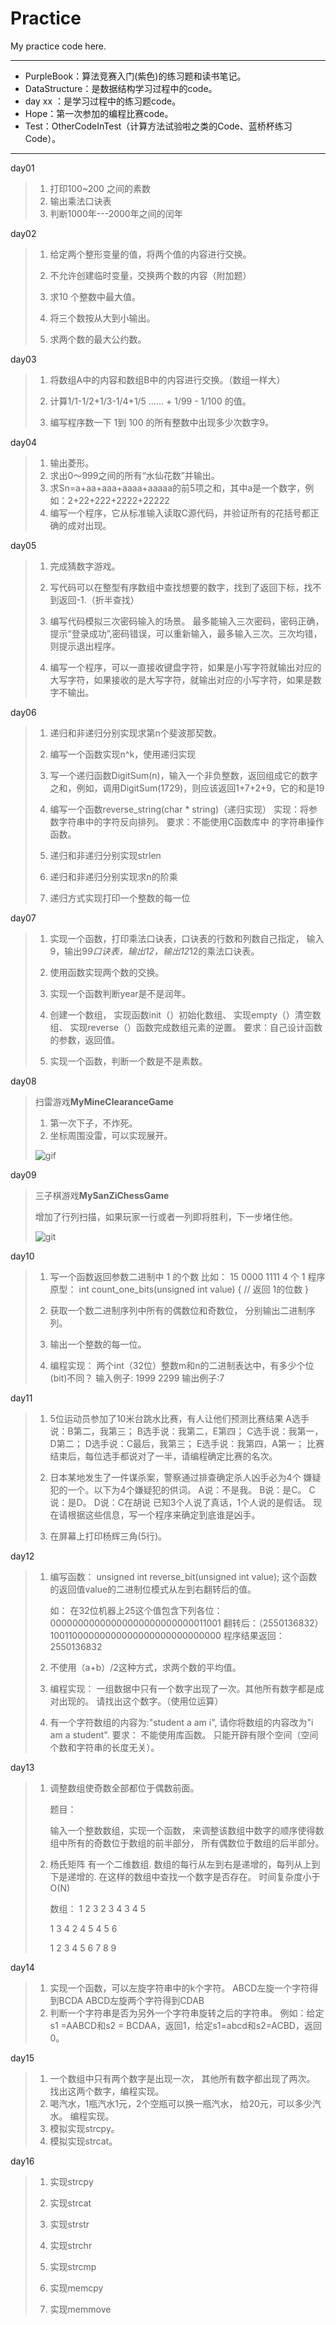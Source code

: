 # Practice

My practice code here.

******

+ PurpleBook：算法竞赛入门(紫色)的练习题和读书笔记。
+ DataStructure：是数据结构学习过程中的code。
+ day xx ：是学习过程中的练习题code。
+ Hope：第一次参加的编程比赛code。
+ Test：OtherCodeInTest（计算方法试验啦之类的Code、蓝桥杯练习Code）。

*****

day01

> 1. 打印100~200 之间的素数 
> 2. 输出乘法口诀表 
> 3. 判断1000年---2000年之间的闰年

day02

> 1. 给定两个整形变量的值，将两个值的内容进行交换。 
>
> 2. 不允许创建临时变量，交换两个数的内容（附加题） 
> 3. 求10 个整数中最大值。 
> 4. 将三个数按从大到小输出。 
>
> 5. 求两个数的最大公约数。 

day03

> 1. 将数组A中的内容和数组B中的内容进行交换。（数组一样大） 
>
> 2. 计算1/1-1/2+1/3-1/4+1/5 …… + 1/99 - 1/100 的值。 
> 3. 编写程序数一下 1到 100 的所有整数中出现多少次数字9。 

day04

> 1. 输出菱形。
> 2. 求出0～999之间的所有“水仙花数”并输出。
> 3. 求Sn=a+aa+aaa+aaaa+aaaaa的前5项之和，其中a是一个数字，例如：2+22+222+2222+22222 
> 4. 编写一个程序，它从标准输入读取C源代码，并验证所有的花括号都正确的成对出现。

day05

> 1. 完成猜数字游戏。 
>
> 2. 写代码可以在整型有序数组中查找想要的数字，找到了返回下标，找不到返回-1.（折半查找） 
>
> 3. 编写代码模拟三次密码输入的场景。 
>    最多能输入三次密码，密码正确，提示“登录成功”,密码错误，可以重新输入，最多输入三次。三次均错，则提示退出程序。 
>
> 4. 编写一个程序，可以一直接收键盘字符，如果是小写字符就输出对应的大写字符，如果接收的是大写字符，就输出对应的小写字符，如果是数字不输出。

day06

> 1. 递归和非递归分别实现求第n个斐波那契数。 
>
> 2. 编写一个函数实现n^k，使用递归实现 
>
> 3. 写一个递归函数DigitSum(n)，输入一个非负整数，返回组成它的数字之和，例如，调用DigitSum(1729)，则应该返回1+7+2+9，它的和是19 
>
> 4. 编写一个函数reverse_string(char * string)（递归实现） 
>    实现：将参数字符串中的字符反向排列。 
>    要求：不能使用C函数库中 
>    的字符串操作函数。 
>
> 5. 递归和非递归分别实现strlen 
> 6. 递归和非递归分别实现求n的阶乘 
> 7. 递归方式实现打印一个整数的每一位 

day07

> 1. 实现一个函数，打印乘法口诀表，口诀表的行数和列数自己指定， 
>    输入9，输出9*9口诀表，输出12，输出12*12的乘法口诀表。 
>
> 2. 使用函数实现两个数的交换。 
>
> 3. 实现一个函数判断year是不是润年。 
>
> 4. 创建一个数组， 
>    实现函数init（）初始化数组、 
>    实现empty（）清空数组、 
>    实现reverse（）函数完成数组元素的逆置。 
>    要求：自己设计函数的参数，返回值。 
>
> 5. 实现一个函数，判断一个数是不是素数。

day08

> 扫雷游戏**MyMineClearanceGame**
>
> 1. 第一次下子，不炸死。 
> 2. 坐标周围没雷，可以实现展开。 
>
> ![gif](https://wx2.sinaimg.cn/mw690/006wR0dcly1fwjain95mug308w06ogr9.gif)

day09

> 三子棋游戏**MySanZiChessGame**
>
> 增加了行列扫描，如果玩家一行或者一列即将胜利，下一步堵住他。
>
> ![git](https://wx1.sinaimg.cn/mw690/006wR0dcly1fwjam76g21g308w06ojwp.gif)

day10

> 1. 写一个函数返回参数二进制中 1 的个数 
>    比如： 15 0000 1111 4 个 1 
>    程序原型： 
>    int count_one_bits(unsigned int value) 
>    { 
>    // 返回 1的位数 
>    } 
>
> 2. 获取一个数二进制序列中所有的偶数位和奇数位， 
>    分别输出二进制序列。 
>
> 3. 输出一个整数的每一位。 
>
> 4. 编程实现： 
>    两个int（32位）整数m和n的二进制表达中，有多少个位(bit)不同？ 
>    输入例子: 
>    1999 2299 
>    输出例子:7	

day11

> 1. 5位运动员参加了10米台跳水比赛，有人让他们预测比赛结果 
>    A选手说：B第二，我第三； 
>    B选手说：我第二，E第四； 
>    C选手说：我第一，D第二； 
>    D选手说：C最后，我第三； 
>    E选手说：我第四，A第一； 
>    比赛结束后，每位选手都说对了一半，请编程确定比赛的名次。 
>
> 2. 日本某地发生了一件谋杀案，警察通过排查确定杀人凶手必为4个 
>    嫌疑犯的一个。以下为4个嫌疑犯的供词。 
>    A说：不是我。 
>    B说：是C。 
>    C说：是D。 
>    D说：C在胡说 
>    已知3个人说了真话，1个人说的是假话。 
>    现在请根据这些信息，写一个程序来确定到底谁是凶手。 
>
> 3. 在屏幕上打印杨辉三角(5行)。 

day12

> 1. 编写函数： 
>    unsigned int reverse_bit(unsigned int value); 
>    这个函数的返回值value的二进制位模式从左到右翻转后的值。 
>
>    如： 
>    在32位机器上25这个值包含下列各位： 
>    00000000000000000000000000011001 
>    翻转后：（2550136832） 
>    10011000000000000000000000000000 
>    程序结果返回： 
>    2550136832 
>
> 2. 不使用（a+b）/2这种方式，求两个数的平均值。 
>
> 3. 编程实现： 
>    一组数据中只有一个数字出现了一次。其他所有数字都是成对出现的。 
>    请找出这个数字。（使用位运算） 
>
> 4. 有一个字符数组的内容为:"student a am i", 
>    请你将数组的内容改为"i am a student". 
>    要求： 
>    不能使用库函数。 
>    只能开辟有限个空间（空间个数和字符串的长度无关）。 

day13

> 1. 调整数组使奇数全部都位于偶数前面。 
>
>    题目： 
>
>    输入一个整数数组，实现一个函数， 
>    来调整该数组中数字的顺序使得数组中所有的奇数位于数组的前半部分， 
>    所有偶数位于数组的后半部分。 
>
> 2. 
>    杨氏矩阵 
>    有一个二维数组. 
>    数组的每行从左到右是递增的，每列从上到下是递增的. 
>    在这样的数组中查找一个数字是否存在。 
>    时间复杂度小于O(N)
>
>    数组： 
>    1 2 3 
>    2 3 4 
>    3 4 5 
>
>    1 3 4 
>    2 4 5 
>    4 5 6 
>
>    1 2 3 
>    4 5 6 
>    7 8 9 

day14

> 1. 实现一个函数，可以左旋字符串中的k个字符。 
>    ABCD左旋一个字符得到BCDA 
>    ABCD左旋两个字符得到CDAB 
> 2. 判断一个字符串是否为另外一个字符串旋转之后的字符串。 
>    例如：给定s1 =AABCD和s2 = BCDAA，返回1，给定s1=abcd和s2=ACBD，返回0。

day15

> 1. 一个数组中只有两个数字是出现一次， 
>    其他所有数字都出现了两次。 
>    找出这两个数字，编程实现。 
> 2. 喝汽水，1瓶汽水1元，2个空瓶可以换一瓶汽水， 
>    给20元，可以多少汽水。 
>    编程实现。 
> 3. 模拟实现strcpy。
> 4. 模拟实现strcat。

day16

> 1. 实现strcpy 
>
> 2. 实现strcat 
>
> 3. 实现strstr
>
> 4. 实现strchr
>
> 5. 实现strcmp
>
> 6. 实现memcpy 
>
> 7. 实现memmove